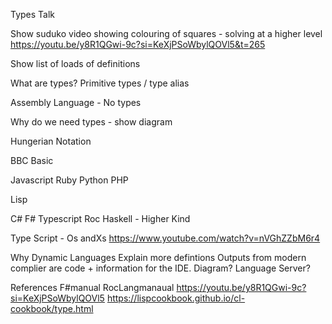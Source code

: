 Types Talk

Show suduko video showing colouring of squares - solving at a higher level
https://youtu.be/y8R1QGwi-9c?si=KeXjPSoWbylQOVl5&t=265

Show list of loads of definitions

What are types?  Primitive types / type alias


Assembly Language - No types

Why do we need types - show diagram

Hungerian Notation

BBC Basic






Javascript
Ruby
Python
PHP

Lisp

C#
F#
Typescript
Roc
Haskell - Higher Kind

Type Script - Os andXs
https://www.youtube.com/watch?v=nVGhZZbM6r4


Why Dynamic Languages
Explain more defintions
Outputs from modern complier are code + information for the IDE.  Diagram? Language Server?


References
F#manual
RocLangmanaual
https://youtu.be/y8R1QGwi-9c?si=KeXjPSoWbylQOVl5
https://lispcookbook.github.io/cl-cookbook/type.html
